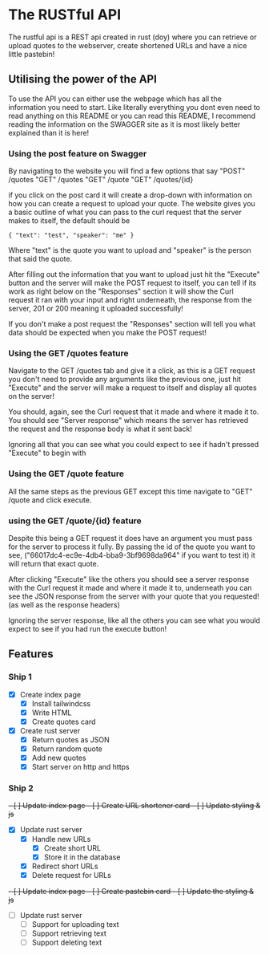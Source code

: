 # The RUSTful API

The rustful api is a REST api created in rust (doy) where you can retrieve or upload quotes to the webserver, create shortened URLs and have a nice little pastebin!

## Utilising the power of the API

To use the API you can either use the webpage which has all the information you need to start. Like literally everything you dont even need to read anything on this README or you can read this README, I recommend reading the information on the SWAGGER site as it is most likely better explained than it is here!

### Using the post feature on Swagger

By navigating to the website you will find a few options that say
"POST" /quotes
"GET" /quotes
"GET" /quote
"GET" /quotes/{id}

if you click on the post card it will create a drop-down with information on how you can create a request to upload your quote.
The website gives you a basic outline of what you can pass to the curl request that the server makes to itself, the default should be

`{
  "text": "test",
  "speaker": "me"
}`

Where "text" is the quote you want to upload and "speaker" is the person that said the quote.

After filling out the information that you want to upload just hit the "Execute" button and the server will make the POST request to itself, you can tell if its work as right below on the "Responses" section it will show the Curl request it ran with your input and right underneath, the response from the server, 201 or 200 meaning it uploaded successfully!

If you don't make a post request the "Responses" section will tell you what data should be expected when you make the POST request!

### Using the GET /quotes feature

Navigate to the GET /quotes tab and give it a click, as this is a GET request you don't need to provide any arguments like the previous one, just hit "Execute" and the server will make a request to itself and display all quotes on the server!

You should, again, see the Curl request that it made and where it made it to. You should see "Server response" which means the server has retrieved the request and the response body is what it sent back!

Ignoring all that you can see what you could expect to see if hadn't pressed "Execute" to begin with

### Using the GET /quote feature

All the same steps as the previous GET except this time navigate to
"GET" /quote and click execute.

### using the GET /quote/{id} feature

Despite this being a GET request it does have an argument you must pass for the server to process it fully. By passing the id of the quote you want to see, ("66017dc4-ec9e-4db4-bba9-3bf9698da964" if you want to test it) it will return that exact quote.

After clicking "Execute" like the others you should see a server response with the Curl request it made and where it made it to, underneath you can see the JSON response from the server with your quote that you requested! (as well as the response headers)

Ignoring the server response, like all the others you can see what you would expect to see if you had run the execute button!

## Features

### Ship 1

- [x] Create index page
    - [x] Install tailwindcss
    - [x] Write HTML
    - [x] Create quotes card
- [x] Create rust server
    - [x] Return quotes as JSON
    - [x] Return random quote
    - [x] Add new quotes
    - [x] Start server on http and https

### Ship 2

~~- [ ] Update index page
    - [ ] Create URL shortener card
    - [ ] Update styling & js~~

- [x] Update rust server
    - [x] Handle new URLs
        - [x] Create short URL
        - [x] Store it in the database
    - [x] Redirect short URLs
    - [x] Delete request for URLs

~~- [ ] Update index page
    - [ ] Create pastebin card
    - [ ] Update the styling & js~~

- [ ] Update rust server
    - [ ] Support for uploading text
    - [ ] Support retrieving text
    - [ ] Support deleting text